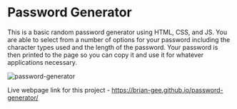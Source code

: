 # Password Generator

This is a basic random password generator using HTML, CSS, and JS. You are able to select from a number of options for your password including the character types used and the length of the password. Your password is then printed to the page so you can copy it and use it for whatever applications necessary.


![password-generator](https://user-images.githubusercontent.com/39035211/176334762-b737159a-8f4c-48e6-8425-8e7e77ea7a5c.png)

Live webpage link for this project - https://brian-gee.github.io/password-generator/
